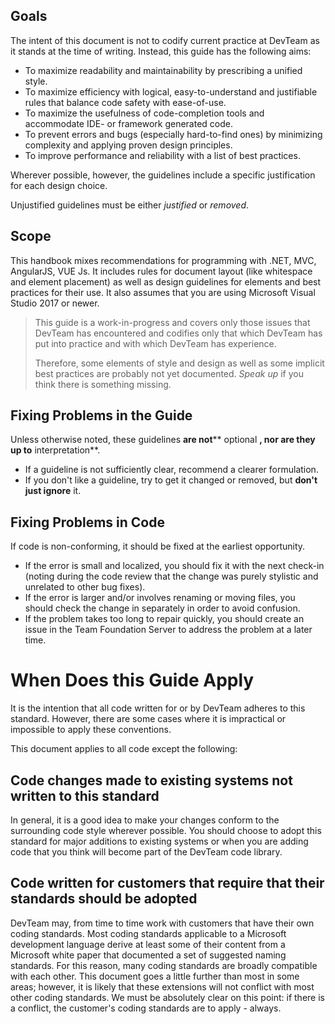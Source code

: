 
## Goals

The intent of this document is not to codify current practice at DevTeam as it stands at the time of writing. Instead, this guide has the following aims:

- To maximize readability and maintainability by prescribing a unified style.
- To maximize efficiency with logical, easy-to-understand and justifiable rules that balance code safety with ease-of-use.
- To maximize the usefulness of code-completion tools and accommodate IDE- or framework generated code.
- To prevent errors and bugs (especially hard-to-find ones) by minimizing complexity and applying proven design principles.
- To improve performance and reliability with a list of best practices.

Wherever possible, however, the guidelines include a specific justification for each design choice.

Unjustified guidelines must be either _justified_ or _removed_.

## Scope

This handbook mixes recommendations for programming with .NET, MVC, AngularJS, VUE Js. It includes rules for document layout (like whitespace and element placement) as well as design guidelines for elements and best practices for their use. It also assumes that you are using Microsoft Visual Studio 2017 or newer.

>This guide is a work-in-progress and covers only those issues that DevTeam has encountered and codifies only that which DevTeam has put into practice and with which DevTeam has experience.
>
>Therefore, some elements of style and design as well as some implicit best practices are probably not yet documented. _Speak up_ if you think there is something missing.
>
## Fixing Problems in the Guide

Unless otherwise noted, these guidelines **are not**** optional **, nor are they up to** interpretation**.

- If a guideline is not sufficiently clear, recommend a clearer formulation.
- If you don&#39;t like a guideline, try to get it changed or removed, but **don&#39;t just ignore** it.

## Fixing Problems in Code

If code is non-conforming, it should be fixed at the earliest opportunity.

- If the error is small and localized, you should fix it with the next check-in (noting during the code review that the change was purely stylistic and unrelated to other bug fixes).
- If the error is larger and/or involves renaming or moving files, you should check the change in separately in order to avoid confusion.
- If the problem takes too long to repair quickly, you should create an issue in the Team Foundation Server to address the problem at a later time.

#  When Does this Guide Apply

It is the intention that all code written for or by DevTeam adheres to this standard. However, there are some cases where it is impractical or impossible to apply these conventions.

This document applies to all code except the following:

## Code changes made to existing systems not written to this standard

In general, it is a good idea to make your changes conform to the surrounding code style wherever possible. You should choose to adopt this standard for major additions to existing systems or when you are adding code that you think will become part of the DevTeam code library.

## Code written for customers that require that their standards should be adopted

DevTeam may, from time to time work with customers that have their own coding standards. Most coding standards applicable to a Microsoft development language derive at least some of their content from a Microsoft white paper that documented a set of suggested naming standards. For this reason, many coding standards are broadly compatible with each other. This document goes a little further than most in some areas; however, it is likely that these extensions will not conflict with most other coding standards. We must be absolutely clear on this point: if there is a conflict, the customer&#39;s coding standards are to apply - always.